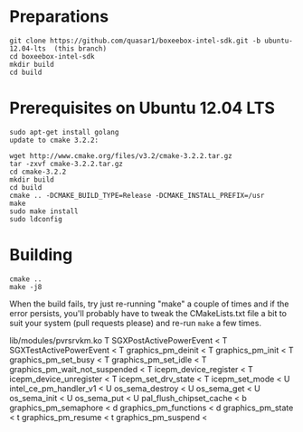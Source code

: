 # Preparations

	git clone https://github.com/quasar1/boxeebox-intel-sdk.git -b ubuntu-12.04-lts  (this branch)
	cd boxeebox-intel-sdk
	mkdir build
	cd build

# Prerequisites on Ubuntu 12.04 LTS

	sudo apt-get install golang
	update to cmake 3.2.2:
	
	wget http://www.cmake.org/files/v3.2/cmake-3.2.2.tar.gz
	tar -zxvf cmake-3.2.2.tar.gz
	cd cmake-3.2.2
	mkdir build
	cd build
	cmake .. -DCMAKE_BUILD_TYPE=Release -DCMAKE_INSTALL_PREFIX=/usr
	make
	sudo make install
	sudo ldconfig	

# Building

	cmake ..
	make -j8


When the build fails, try just re-running "make" a couple of times and if the error persists, you'll probably have to tweak the CMakeLists.txt file a bit to suit your system (pull requests please) and re-run `make` a few times.


lib/modules/pvrsrvkm.ko
T SGXPostActivePowerEvent				      <
T SGXTestActivePowerEvent				      <
T graphics_pm_deinit					      <
T graphics_pm_init					      <
T graphics_pm_set_busy					      <
T graphics_pm_set_idle					      <
T graphics_pm_wait_not_suspended			      <
T icepm_device_register					      <
T icepm_device_unregister				      <
T icepm_set_drv_state					      <
T icepm_set_mode					      <
U intel_ce_pm_handler_v1				      <
U os_sema_destroy					      <
U os_sema_get						      <
U os_sema_init						      <
U os_sema_put						      <
U pal_flush_chipset_cache				      <
b graphics_pm_semaphore					      <
d graphics_pm_functions					      <
d graphics_pm_state					      <
t graphics_pm_resume					      <
t graphics_pm_suspend					      <



